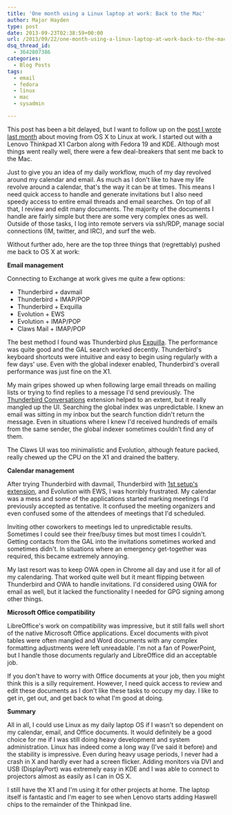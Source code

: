 ```yaml
---
title: 'One month using a Linux laptop at work: Back to the Mac'
author: Major Hayden
type: post
date: 2013-09-23T02:38:59+00:00
url: /2013/09/22/one-month-using-a-linux-laptop-at-work-back-to-the-mac/
dsq_thread_id:
  - 3642807386
categories:
  - Blog Posts
tags:
  - email
  - fedora
  - linux
  - mac
  - sysadmin

---
```

This post has been a bit delayed, but I want to follow up on the [post I wrote last month][1] about moving from OS X to Linux at work. I started out with a Lenovo Thinkpad X1 Carbon along with Fedora 19 and KDE. Although most things went really well, there were a few deal-breakers that sent me back to the Mac.

Just to give you an idea of my daily workflow, much of my day revolved around my calendar and email. As much as I don't like to have my life revolve around a calendar, that's the way it can be at times. This means I need quick access to handle and generate invitations but I also need speedy access to entire email threads and email searches. On top of all that, I review and edit many documents. The majority of the documents I handle are fairly simple but there are some very complex ones as well. Outside of those tasks, I log into remote servers via ssh/RDP, manage social connections (IM, twitter, and IRC), and surf the web.

Without further ado, here are the top three things that (regrettably) pushed me back to OS X at work:

**Email management**

Connecting to Exchange at work gives me quite a few options:

  * Thunderbird + davmail
  * Thunderbird + IMAP/POP
  * Thunderbird + Exquilla
  * Evolution + EWS
  * Evolution + IMAP/POP
  * Claws Mail + IMAP/POP

The best method I found was Thunderbird plus [Exquilla][2]. The performance was quite good and the GAL search worked decently. Thunderbird's keyboard shortcuts were intuitive and easy to begin using regularly with a few days' use. Even with the global indexer enabled, Thunderbird's overall performance was just fine on the X1.

My main gripes showed up when following large email threads on mailing lists or trying to find replies to a message I'd send previously. The [Thunderbird Conversations][3] extension helped to an extent, but it really mangled up the UI. Searching the global index was unpredictable. I knew an email was sitting in my inbox but the search function didn't return the message. Even in situations where I knew I'd received hundreds of emails from the same sender, the global indexer sometimes couldn't find any of them.

The Claws UI was too minimalistic and Evolution, although feature packed, really chewed up the CPU on the X1 and drained the battery.

**Calendar management**

After trying Thunderbird with davmail, Thunderbird with [1st setup's extension][4], and Evolution with EWS, I was horribly frustrated. My calendar was a mess and some of the applications started marking meetings I'd previously accepted as tentative. It confused the meeting organizers and even confused some of the attendees of meetings that I'd scheduled.

Inviting other coworkers to meetings led to unpredictable results. Sometimes I could see their free/busy times but most times I couldn't. Getting contacts from the GAL into the invitations sometimes worked and sometimes didn't. In situations where an emergency get-together was required, this became extremely annoying.

My last resort was to keep OWA open in Chrome all day and use it for all of my calendaring. That worked quite well but it meant flipping between Thunderbird and OWA to handle invitations. I'd considered using OWA for email as well, but it lacked the functionality I needed for GPG signing among other things.

**Microsoft Office compatibility**

LibreOffice's work on compatibility was impressive, but it still falls well short of the native Microsoft Office applications. Excel documents with pivot tables were often mangled and Word documents with any complex formatting adjustments were left unreadable. I'm not a fan of PowerPoint, but I handle those documents regularly and LibreOffice did an acceptable job.

If you don't have to worry with Office documents at your job, then you might think this is a silly requirement. However, I need quick access to review and edit these documents as I don't like these tasks to occupy my day. I like to get in, get out, and get back to what I'm good at doing.

**Summary**

All in all, I could use Linux as my daily laptop OS if I wasn't so dependent on my calendar, email, and Office documents. It would definitely be a good choice for me if I was still doing heavy development and system administration. Linux has indeed come a long way (I've said it before) and the stability is impressive. Even during heavy usage periods, I never had a crash in X and hardly ever had a screen flicker. Adding monitors via DVI and USB (DisplayPort) was extremely easy in KDE and I was able to connect to projectors almost as easily as I can in OS X.

I still have the X1 and I'm using it for other projects at home. The laptop itself is fantastic and I'm eager to see when Lenovo starts adding Haswell chips to the remainder of the Thinkpad line.

 [1]: /2013/08/26/moving-from-os-x-to-linux-day-one/
 [2]: https://exquilla.zendesk.com/home
 [3]: https://addons.mozilla.org/en-us/thunderbird/addon/gmail-conversation-view/
 [4]: http://www.1st-setup.nl/wordpress/?page_id=133
